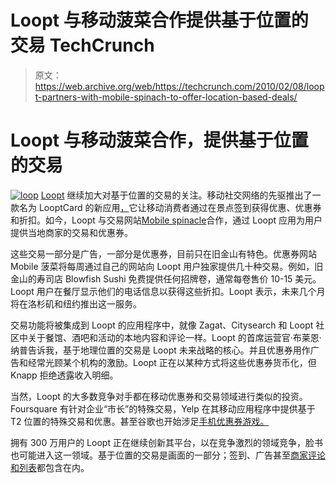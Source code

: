 # Loopt 与移动菠菜合作提供基于位置的交易 TechCrunch

> 原文：<https://web.archive.org/web/https://techcrunch.com/2010/02/08/loopt-partners-with-mobile-spinach-to-offer-location-based-deals/>

# Loopt 与移动菠菜合作，提供基于位置的交易

[![](img/138ff265a74551c014a23d4d03d212c4.png "loop")](https://web.archive.org/web/20221006085752/https://beta.techcrunch.com/wp-content/uploads/2010/02/loop1.jpg) 
[Loopt](https://web.archive.org/web/20221006085752/http://www.loopt.com/) 继续加大对基于位置的交易的关注。移动社交网络的先驱推出了一款名为 LooptCard 的新应用[，](https://web.archive.org/web/20221006085752/https://beta.techcrunch.com/2010/01/26/looptcard/)它让移动消费者通过在景点签到获得优惠、优惠券和折扣。如今，Loopt 与交易网站[Mobile spinacle](https://web.archive.org/web/20221006085752/http://www.mobilespinach.com/)合作，通过 Loopt 应用为用户提供当地商家的交易和优惠券。

这些交易一部分是广告，一部分是优惠券，目前只在旧金山有特色。优惠券网站 Mobile 菠菜将每周通过自己的网站向 Loopt 用户独家提供几十种交易。例如，旧金山的寿司店 Blowfish Sushi 免费提供任何招牌卷，通常每卷售价 10-15 美元。Loopt 用户在餐厅显示他们的电话信息以获得这些折扣。Loopt 表示，未来几个月将在洛杉矶和纽约推出这一服务。

交易功能将被集成到 Loopt 的应用程序中，就像 Zagat、Citysearch 和 Loopt 社区中关于餐馆、酒吧和活动的本地内容和评论一样。Loopt 的首席运营官·布莱恩·纳普告诉我，基于地理位置的交易是 Loopt 未来战略的核心。并且优惠券用作广告和经常光顾某个机构的激励。Loopt 正在以某种方式将这些优惠券货币化，但 Knapp 拒绝透露收入明细。

当然，Loopt 的大多数竞争对手都在移动优惠券和交易领域进行类似的投资。Foursquare 有针对企业“市长”的特殊交易，Yelp 在其移动应用程序中提供基于 T2 位置的特殊交易和优惠。甚至谷歌也开始涉足[手机优惠券游戏。](https://web.archive.org/web/20221006085752/https://beta.techcrunch.com/2009/12/16/check-in-google-foursquare-loopt/)

拥有 300 万用户的 Loopt 正在继续创新其平台，以在竞争激烈的领域竞争，脸书也可能进入这一领域。基于位置的交易是画面的一部分；签到、广告甚至[商家评论和列表](https://web.archive.org/web/20221006085752/https://beta.techcrunch.com/2009/12/17/loopt-ventures-into-yelps-territory-with-new-local-reviews-site/)都包含在内。